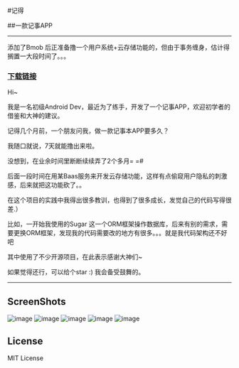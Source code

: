 #记得

##一款记事APP
- - - - - - - - - -   

添加了Bmob 后正准备撸一个用户系统+云存储功能的，但由于事务缠身，估计得搁置一大段时间了。。。   

### [下载链接][1]   

Hi~

我是一名初级Android Dev，最近为了练手，开发了一个记事APP，欢迎初学者的借鉴和大神的建议。

记得几个月前，一个朋友问我，做一款记事本APP要多久？

我随口就说，7天就能撸出来啦。

没想到，在业余时间里断断续续弄了2个多月= =#

后面一段时间在用某Baas服务来开发云存储功能，这样有点偷窥用户隐私的刺激感，后来就把这功能砍了。。

在这个项目的实践中我得出很多教训，也得到了很多成长，发觉自己的代码写得很差.）

比如，一开始我使用的Sugar 这一个ORM框架操作数据库，后来有别的需求，需要更换ORM框架，发现我的代码需要改的地方有很多。。。就是我代码架构还不好吧

其中使用了不少开源项目，在此表示感谢大神们~   

如果觉得还行，可以给个star :) 我会备受鼓舞的。



- - - - - - - - - -


## ScreenShots   

![image](https://github.com/JackOwen/Jide-Note/blob/master/screenshots/1.png) 
![image](https://github.com/JackOwen/Jide-Note/blob/master/screenshots/2.png)
![image](https://github.com/JackOwen/Jide-Note/blob/master/screenshots/3.png)
![image](https://github.com/JackOwen/Jide-Note/blob/master/screenshots/4.png)
![image](https://github.com/JackOwen/Jide-Note/blob/master/screenshots/5.png)   

## License   

MIT License   

[1]:http://www.wandoujia.com/apps/com.ouwenjie.note   

